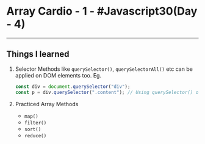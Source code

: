 # Array Cardio - 1 - #Javascript30(Day - 4)

---
## Things I learned

1. Selector Methods like `querySelector()`, `querySelectorAll()` etc can be applied on DOM elements too.
    Eg. 
    ```javascript
    const div = document.querySelector("div");
    const p = div.querySelector(".content"); // Using querySelector() on h1 -- a DOM element, can be done
    ```
    

2. Practiced Array Methods
    * `map()`
    * `filter()`
    * `sort()`
    * `reduce()`


